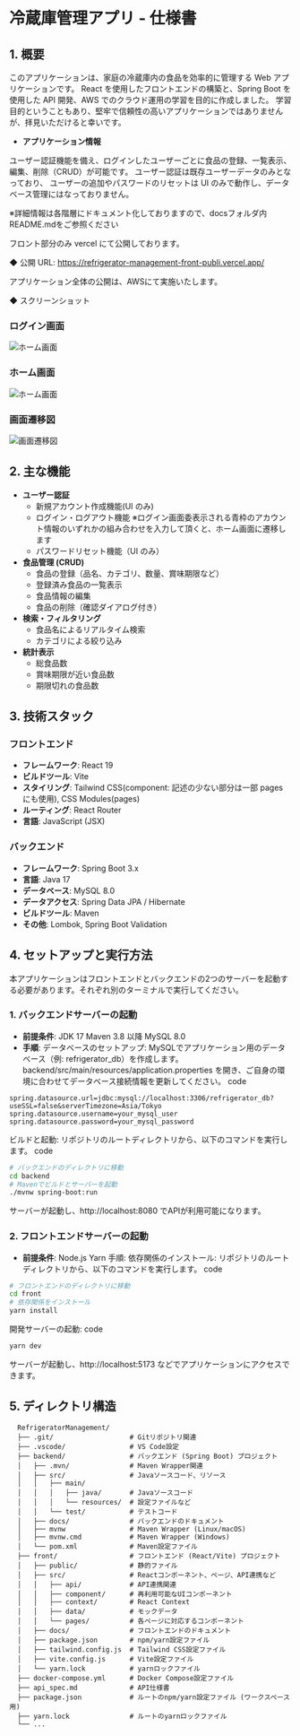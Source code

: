# 冷蔵庫管理アプリ - 仕様書

## 1. 概要

このアプリケーションは、家庭の冷蔵庫内の食品を効率的に管理する Web アプリケーションです。
React を使用したフロントエンドの構築と、Spring Boot を使用した API 開発、AWS でのクラウド運用の学習を目的に作成しました。
学習目的ということもあり、堅牢で信頼性の高いアプリケーションではありませんが、拝見いただけると幸いです。

- **アプリケーション情報**

ユーザー認証機能を備え、ログインしたユーザーごとに食品の登録、一覧表示、編集、削除（CRUD）が可能です。
ユーザー認証は既存ユーザーデータのみとなっており、
ユーザーの追加やパスワードのリセットは UI のみで動作し、データベース管理にはなっておりません。

※詳細情報は各階層にドキュメント化しておりますので、docsフォルダ内README.mdをご参照ください

フロント部分のみ vercel にて公開しております。

◆ 公開 URL: https://refrigerator-management-front-publi.vercel.app/

アプリケーション全体の公開は、AWSにて実施いたします。

◆ スクリーンショット

### ログイン画面

![ホーム画面](front/docs/images/ログイン画面.png)

### ホーム画面

![ホーム画面](front/docs/images/home_image.png)

### 画面遷移図

![画面遷移図](front/docs/images/画面遷移図.png)

## 2. 主な機能

- **ユーザー認証**
  - 新規アカウント作成機能(UI のみ)
  - ログイン・ログアウト機能
    ※ログイン画面委表示される青枠のアカウント情報のいずれかの組み合わせを入力して頂くと、ホーム画面に遷移します
  - パスワードリセット機能（UI のみ）
- **食品管理 (CRUD)**
  - 食品の登録（品名、カテゴリ、数量、賞味期限など）
  - 登録済み食品の一覧表示
  - 食品情報の編集
  - 食品の削除（確認ダイアログ付き）
- **検索・フィルタリング**
  - 食品名によるリアルタイム検索
  - カテゴリによる絞り込み
- **統計表示**
  - 総食品数
  - 賞味期限が近い食品数
  - 期限切れの食品数

## 3. 技術スタック

### フロントエンド

- **フレームワーク**: React 19
- **ビルドツール**: Vite
- **スタイリング**: Tailwind CSS(component: 記述の少ない部分は一部 pages にも使用),
  CSS Modules(pages)
- **ルーティング**: React Router
- **言語**: JavaScript (JSX)

### バックエンド

- **フレームワーク**: Spring Boot 3.x
- **言語**: Java 17
- **データベース**: MySQL 8.0
- **データアクセス**: Spring Data JPA / Hibernate
- **ビルドツール**: Maven
- **その他**: Lombok, Spring Boot Validation

## 4. セットアップと実行方法

本アプリケーションはフロントエンドとバックエンドの2つのサーバーを起動する必要があります。それぞれ別のターミナルで実行してください。

### 1. バックエンドサーバーの起動
- **前提条件**:
JDK 17
Maven 3.8 以降
MySQL 8.0
- **手順**:
データベースのセットアップ:
MySQLでアプリケーション用のデータベース（例: refrigerator_db）を作成します。
backend/src/main/resources/application.properties を開き、ご自身の環境に合わせてデータベース接続情報を更新してください。
code
```Properties
spring.datasource.url=jdbc:mysql://localhost:3306/refrigerator_db?useSSL=false&serverTimezone=Asia/Tokyo
spring.datasource.username=your_mysql_user
spring.datasource.password=your_mysql_password
```

ビルドと起動:
リポジトリのルートディレクトリから、以下のコマンドを実行します。
code
```bash
# バックエンドのディレクトリに移動
cd backend
# Mavenでビルドとサーバーを起動
./mvnw spring-boot:run
```
サーバーが起動し、http://localhost:8080 でAPIが利用可能になります。

### 2. フロントエンドサーバーの起動
- **前提条件**:
Node.js
Yarn
手順:
依存関係のインストール:
リポジトリのルートディレクトリから、以下のコマンドを実行します。
code
```Bash
# フロントエンドのディレクトリに移動
cd front
# 依存関係をインストール
yarn install
```

開発サーバーの起動:
code
```bash
yarn dev
```
サーバーが起動し、http://localhost:5173 などでアプリケーションにアクセスできます。

## 5. ディレクトリ構造
```
  RefrigeratorManagement/
  ├── .git/                   # Gitリポジトリ関連
  ├── .vscode/                # VS Code設定
  ├── backend/                # バックエンド (Spring Boot) プロジェクト
  │   ├── .mvn/               # Maven Wrapper関連
  │   ├── src/                # Javaソースコード、リソース
  │   │   ├── main/
  │   │   │   ├── java/       # Javaソースコード
  │   │   │   └── resources/  # 設定ファイルなど
  │   │   └── test/           # テストコード
  │   ├── docs/               # バックエンドのドキュメント
  │   ├── mvnw                # Maven Wrapper (Linux/macOS)
  │   ├── mvnw.cmd            # Maven Wrapper (Windows)
  │   └── pom.xml             # Maven設定ファイル
  ├── front/                  # フロントエンド (React/Vite) プロジェクト
  │   ├── public/             # 静的ファイル
  │   ├── src/                # Reactコンポーネント、ページ、API連携など
  │   │   ├── api/            # API連携関連
  │   │   ├── component/      # 再利用可能なUIコンポーネント
  │   │   ├── context/        # React Context
  │   │   ├── data/           # モックデータ
  │   │   └── pages/          # 各ページに対応するコンポーネント
  │   ├── docs/               # フロントエンドのドキュメント
  │   ├── package.json        # npm/yarn設定ファイル
  │   ├── tailwind.config.js  # Tailwind CSS設定ファイル
  │   ├── vite.config.js      # Vite設定ファイル
  │   └── yarn.lock           # yarnロックファイル
  ├── docker-compose.yml      # Docker Compose設定ファイル
  ├── api_spec.md             # API仕様書
  ├── package.json            # ルートのnpm/yarn設定ファイル (ワークスペース用)
  ├── yarn.lock               # ルートのyarnロックファイル
  └── ...
  ```
